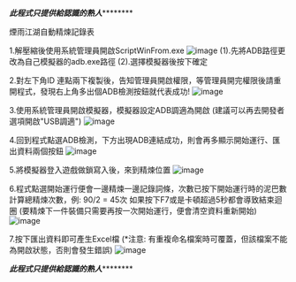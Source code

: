 *****************此程式只提供給認識的熟人*************************

煙雨江湖自動精煉記錄表

1.解壓縮後使用系統管理員開啟ScriptWinFrom.exe
![image](https://github.com/user-attachments/assets/89a7f4cc-c1f2-4d9b-9e01-8352affa0dea)
  (1).先將ADB路徑更改為自己模擬器的adb.exe路徑
  (2).選擇模擬器後按下確定



2.對左下角ID 連點兩下複製後，告知管理員開啟權限，等管理員開完權限後請重開程式，發現右上角多出個ADB檢測按鈕就代表成功!
![image](https://github.com/user-attachments/assets/53b684d2-bac9-4e59-9234-9a77f1a0fbc0)



3.使用系統管理員開啟模擬器，模擬器設定ADB調適為開啟 (建議可以再去開發者選項開啟"USB調適")
![image](https://github.com/user-attachments/assets/4852237e-8985-421c-9e09-11c6fab6e6a8)



4.回到程式點選ADB檢測，下方出現ADB連結成功，則會再多顯示開始運行、匯出資料兩個按鈕
![image](https://github.com/user-attachments/assets/b41a53d4-0609-401f-91e3-164bb0c1714d)



5.將模擬器登入遊戲做鎖寫入後，來到精煉位置
![image](https://github.com/user-attachments/assets/5c7c3298-2174-4097-89ff-0337a9c7faf5)



6.程式點選開始運行便會一邊精煉一邊記錄詞條，次數已按下開始運行時的泥巴數計算總精煉次數，例: 90/2 = 45次
  如果按下F7或是卡頓超過5秒都會導致結束迴圈 (要精煉下一件裝備只需要再按一次開始運行，便會清空資料重新開始)
![image](https://github.com/user-attachments/assets/2a908e2c-51a9-4f4a-9423-dddbca00e364)



7.按下匯出資料即可產生Excel檔 (*注意: 有重複命名檔案時可覆蓋，但該檔案不能為開啟狀態，否則會發生錯誤)
![image](https://github.com/user-attachments/assets/32e8a24f-0b9c-49da-8b3e-8274424361dc)



*****************此程式只提供給認識的熟人*************************
